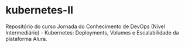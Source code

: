 # kubernetes-II
Repositório do curso Jornada do Conhecimento de DevOps (Nível Intermediário) - Kubernetes: Deployments, Volumes e Escalabilidade da plataforma Alura.
